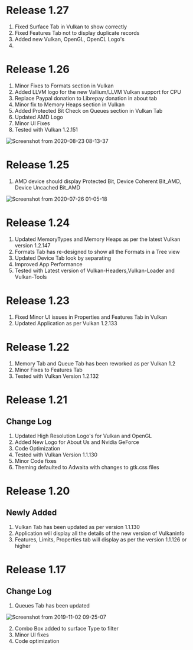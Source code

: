 # Release 1.27

1. Fixed Surface Tab in Vulkan to show correctly 
2. Fixed Features Tab not to display duplicate records
3. Added new Vulkan, OpenGL, OpenCL Logo's
4. 

# Release 1.26


1. Minor Fixes to Formats section in Vulkan
2. Added LLVM logo for the new Vallium/LLVM Vulkan support for CPU
3. Replace Paypal donation to Librepay donation in about tab
4. Minor fix to Memory Heaps section in Vulkan
5. Added Protected Bit Check on Queues section in Vulkan Tab
6. Updated AMD Logo
7. Minor UI Fixes
8. Tested with Vulkan 1.2.151

![Screenshot from 2020-08-23 08-13-37](https://user-images.githubusercontent.com/30646692/90973292-aa752080-e518-11ea-940f-e3a6f1c7ad0b.png)


# Release 1.25

1. AMD device should display Protected Bit,  Device Coherent Bit_AMD, Device Uncached Bit_AMD

![Screenshot from 2020-07-26 01-05-18](https://user-images.githubusercontent.com/30646692/88468475-50167f00-cedc-11ea-844b-1599b62c593c.png)

# Release 1.24

1. Updated MemoryTypes and Memory Heaps as per the latest Vulkan version 1.2.147
2. Formats Tab has re-designed to show all the Formats in a Tree view
3. Updated Device Tab look by separating
3. Improved App Performance
4. Tested with Latest version of Vulkan-Headers,Vulkan-Loader and Vulkan-Tools

# Release 1.23

1. Fixed Minor UI issues in Properties and Features Tab in Vulkan
2. Updated Application as per Vulkan 1.2.133

# Release 1.22

1. Memory Tab and Queue Tab has been reworked as per Vulkan 1.2
2. Minor Fixes to Features Tab
3. Tested with Vulkan Version 1.2.132

# Release 1.21

## Change Log

1. Updated High Resolution Logo's for Vulkan and OpenGL
2. Added New Logo for About Us and Nvidia GeForce
3. Code Optimization
4. Tested with Vulkan Version 1.1.130
5. Minor Code fixes
6. Theming defaulted to Adwaita with changes to gtk.css files

# Release 1.20

## Newly Added

1. Vulkan Tab has been updated as per version 1.1.130
2. Application will display all the details of the new version of Vulkaninfo
3. Features, Limits, Properties tab will display as per the version 1.1.126 or higher

# Release 1.17

## Change Log

1. Queues Tab has been updated

![Screenshot from 2019-11-02 09-25-07](https://user-images.githubusercontent.com/30646692/68069056-3ed88180-fd53-11e9-9ddc-6b9899a2374f.png)


2. Combo Box added to surface Type to filter
3. Minor UI fixes
4. Code optimization
